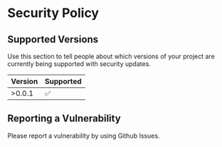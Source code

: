 # Security Policy

## Supported Versions

Use this section to tell people about which versions of your project are
currently being supported with security updates.

| Version | Supported          |
| ------- | ------------------ |
| >0.0.1  | :white_check_mark: |

## Reporting a Vulnerability

Please report a vulnerability by using Github Issues.
